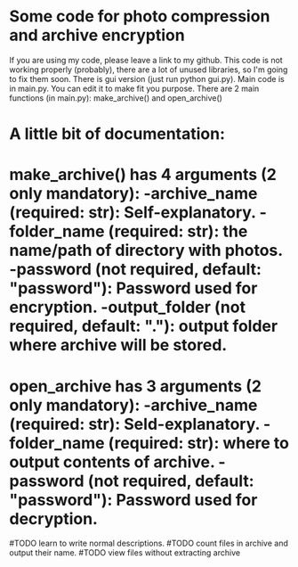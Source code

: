 # Some code for photo compression and archive encryption
If you are using my code, please leave a link to my github.
This code is not working properly (probably), there are a lot of unused libraries, so I'm going to fix them soon.
There is gui version (just run python gui.py).
Main code is in main.py. You can edit it to make fit you purpose.
There are 2 main functions (in main.py): make_archive() and open_archive()

A little bit of documentation: 
=============================
make_archive() has 4 arguments (2 only mandatory):
-archive_name (required: str): Self-explanatory.
-folder_name (required: str): the name/path of directory with photos.
-password (not required, default: "password"): Password used for encryption.
-output_folder (not required, default: "."): output folder where archive will be stored.
=============================
open_archive has 3 arguments (2 only mandatory):
-archive_name (required: str): Seld-explanatory.
-folder_name (required: str): where to output contents of archive.
-password (not required, default: "password"): Password used for decryption.
=============================




#TODO learn to write normal descriptions.
#TODO count files in archive and output their name.
#TODO view files without extracting archive
